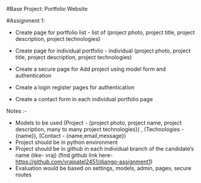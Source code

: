 #Base Project: Portfolio Website


#Assignment 1:
- Create page for portfolio list - list of (project photo, project title, project description, project technologies)

- Create page for individual portfolio - individual (project photo, project title, project description, project technologies)

- Create a secure page for Add project using model form and authentication

- Create a login register pages for authentication

- Create a contact form in each individual portfolio page 

Notes :- 
- Models to be used (Project - {project photo, project name, project description, many to many project technologies}) , (Technologies - {name}), (Contact - {name,email,message})
- Project should be in python environment
- Project should be in github in each individual branch of the candidate’s name (like- vraj) (find github link here- https://github.com/vrajpatel2451/django-assignment1)
- Evaluation would be based on settings, models, admin, pages, secure routes
